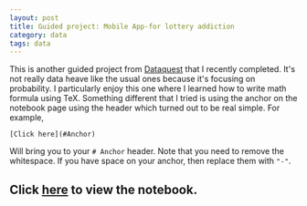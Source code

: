 ```yaml
---
layout: post
title: Guided project: Mobile App-for lottery addiction
category: data
tags: data
---
```

This is another guided project from [Dataquest](dataquest.io) that I recently completed.
It's not really data heave like the usual ones because it's focusing on probability.
I particularly enjoy this one where I learned how to write math formula using TeX.
Something different that I tried is using the anchor on the notebook page using the header which turned out to be real simple.
For example,
```
[Click here](#Anchor)
```
Will bring you to your ```# Anchor``` header. Note that you need to remove the whitespace. If you have space on your anchor, then replace them with ```"-"```.

Click [here](https://nbviewer.jupyter.org/github/Ezral/guided_project/blob/master/Mobile%20App%20for%20Lottery%20Addiction.ipynb) to view the notebook.
---
